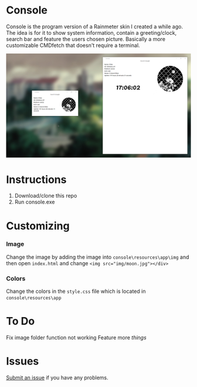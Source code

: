 # Console
Console is the program version of a Rainmeter skin I created a while ago. The idea is for it to show system information, contain a greeting/clock, search bar and feature the users chosen picture. Basically a more customizable CMDfetch that doesn't require a terminal.

![preview](https://github.com/chloechantelle/console/blob/master/preview.png "Preview")

# Instructions

1. Download/clone this repo
2. Run console.exe

# Customizing

<h3>Image</h3>

Change the image by adding the image into `console\resources\app\img` and then open `index.html` and change `<img src="img/moon.jpg"></div>` 

<h3>Colors</h3>

Change the colors in the `style.css` file which is located in `console\resources\app`

# To Do
Fix image folder function not working
Feature more <i>things</i>

# Issues
<a href="https://github.com/chloechantelle/issy/issues/new">Submit an issue</a> if you have any problems.
